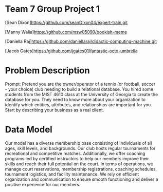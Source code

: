 # Team 7 Group Project 1
[Sean Dixon]https://github.com/seanDixon04/expert-train.git 

[Manny Walia]https://github.com/msw05090/bookish-meme

[Daniella Raj]https://github.com/daniellaraj/didactic-computing-machine.git

[Jacob Gates]https://github.com/jgates01/fantastic-octo-umbrella

# Problem Description
Prompt:  Pretend you are the owner/operator of a tennis (or football, soccer - your choice) club needing to build a relational database. You hired some students from the MIST 4610 class at the University of Georgia to create the database for you. They need to know more about your organization to identify which entities, attributes, and relationships are important for you. Start by describing your business as a real client.

# Data Model
Our model has a diverse membership base consisting of individuals of all ages, skill levels, and backgrounds. Our club hosts regular tournaments for recreational and competitive matches. Additionally, we offer coaching programs led by certified instructors to help our members improve their skills and reach their full potential on the court.
In terms of operations, we manage court reservations, membership registrations, coaching schedules, tournament logistics, and facility maintenance. We rely on efficient organization and communication to ensure smooth functioning and deliver a positive experience for our members.
